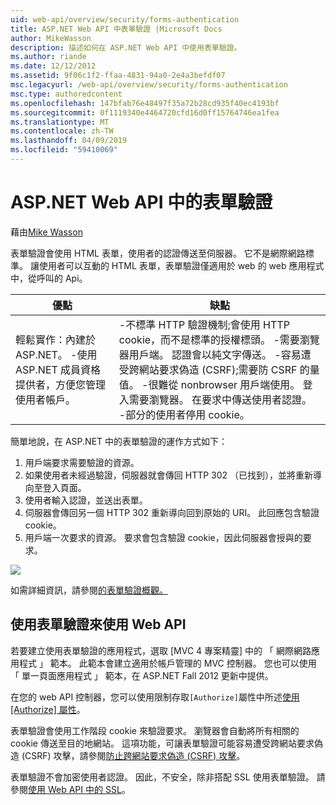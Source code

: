 ```yaml
---
uid: web-api/overview/security/forms-authentication
title: ASP.NET Web API 中表單驗證 |Microsoft Docs
author: MikeWasson
description: 描述如何在 ASP.NET Web API 中使用表單驗證。
ms.author: riande
ms.date: 12/12/2012
ms.assetid: 9f06c1f2-ffaa-4831-94a0-2e4a3befdf07
msc.legacyurl: /web-api/overview/security/forms-authentication
msc.type: authoredcontent
ms.openlocfilehash: 147bfab76e48497f35a72b28cd935f40ec4193bf
ms.sourcegitcommit: 0f1119340e4464720cfd16d0ff15764746ea1fea
ms.translationtype: MT
ms.contentlocale: zh-TW
ms.lasthandoff: 04/09/2019
ms.locfileid: "59410069"
---
```

# <a name="forms-authentication-in-aspnet-web-api"></a>ASP.NET Web API 中的表單驗證

藉由[Mike Wasson](https://github.com/MikeWasson)

表單驗證會使用 HTML 表單，使用者的認證傳送至伺服器。 它不是網際網路標準。 讓使用者可以互動的 HTML 表單，表單驗證僅適用於 web 的 web 應用程式中，從呼叫的 Api。

| 優點 | 缺點 |
| --- | --- |
| 輕鬆實作：內建於 ASP.NET。 -使用 ASP.NET 成員資格提供者，方便您管理使用者帳戶。 | -不標準 HTTP 驗證機制;會使用 HTTP cookie，而不是標準的授權標頭。 -需要瀏覽器用戶端。 認證會以純文字傳送。 -容易遭受跨網站要求偽造 (CSRF);需要防 CSRF 的量值。 -很難從 nonbrowser 用戶端使用。 登入需要瀏覽器。 在要求中傳送使用者認證。 -部分的使用者停用 cookie。 |

簡單地說，在 ASP.NET 中的表單驗證的運作方式如下：

1. 用戶端要求需要驗證的資源。
2. 如果使用者未經過驗證，伺服器就會傳回 HTTP 302 （已找到），並將重新導向至登入頁面。
3. 使用者輸入認證，並送出表單。
4. 伺服器會傳回另一個 HTTP 302 重新導向回到原始的 URI。 此回應包含驗證 cookie。
5. 用戶端一次要求的資源。 要求會包含驗證 cookie，因此伺服器會授與的要求。

![](forms-authentication/_static/image1.png)

如需詳細資訊，請參閱[的表單驗證概觀。](../../../web-forms/overview/older-versions-security/introduction/an-overview-of-forms-authentication-cs.md)

## <a name="using-forms-authentication-with-web-api"></a>使用表單驗證來使用 Web API

若要建立使用表單驗證的應用程式，選取 [MVC 4 專案精靈] 中的 「 網際網路應用程式 」 範本。 此範本會建立適用於帳戶管理的 MVC 控制器。 您也可以使用 「 單一頁面應用程式 」 範本，在 ASP.NET Fall 2012 更新中提供。

在您的 web API 控制器，您可以使用限制存取`[Authorize]`屬性中所述[使用 [Authorize] 屬性](authentication-and-authorization-in-aspnet-web-api.md#auth3)。

表單驗證會使用工作階段 cookie 來驗證要求。 瀏覽器會自動將所有相關的 cookie 傳送至目的地網站。 這項功能，可讓表單驗證可能容易遭受跨網站要求偽造 (CSRF) 攻擊，請參閱[防止跨網站要求偽造 (CSRF) 攻擊](preventing-cross-site-request-forgery-csrf-attacks.md)。

表單驗證不會加密使用者認證。 因此，不安全，除非搭配 SSL 使用表單驗證。 請參閱[使用 Web API 中的 SSL](working-with-ssl-in-web-api.md)。
